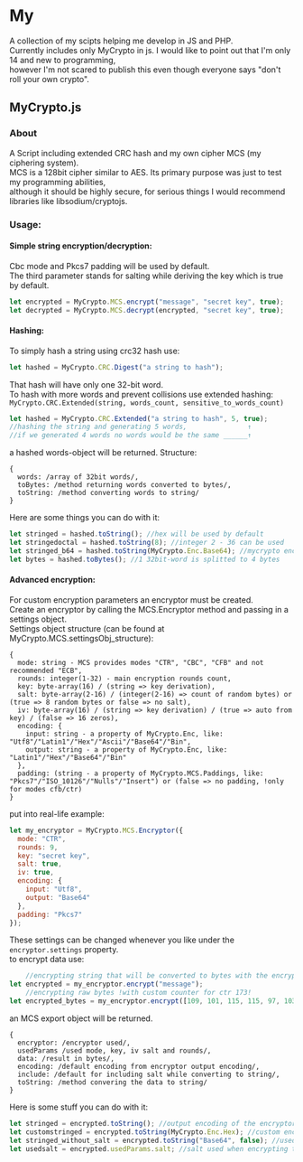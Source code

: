 # My
A collection of my scipts helping me develop in JS and PHP.  
Currently includes only MyCrypto in js.
I would like to point out that I'm only 14 and new to programming,  
however I'm not scared to publish this even though everyone says "don't roll your own crypto".

## MyCrypto.js
### About
A Script including extended CRC hash and my own cipher MCS (my ciphering system).  
MCS is a 128bit cipher similar to AES. Its primary purpose was just to test my programming abilities,  
although it should be highly secure, for serious things I would recommend libraries like libsodium/cryptojs.
### Usage:  
#### Simple string encryption/decryption:  
Cbc mode and Pkcs7 padding will be used by default.  
The third parameter stands for salting while deriving the key which is true by default.  
```javascript
let encrypted = MyCrypto.MCS.encrypt("message", "secret key", true);
let decrypted = MyCrypto.MCS.decrypt(encrypted, "secret key", true);
```
#### Hashing:
To simply hash a string using crc32 hash use:
```javascript
let hashed = MyCrypto.CRC.Digest("a string to hash");
```
That hash will have only one 32-bit word.  
To hash with more words and prevent collisions use extended hashing:  
`MyCrypto.CRC.Extended(string, words_count, sensitive_to_words_count)`
```javascript
let hashed = MyCrypto.CRC.Extended("a string to hash", 5, true);
//hashing the string and generating 5 words,               ↑
//if we generated 4 words no words would be the same ______↑
```
a hashed words-object will be returned. Structure:
```
{
  words: /array of 32bit words/,
  toBytes: /method returning words converted to bytes/,
  toString: /method converting words to string/
}
```
Here are some things you can do with it:
```javascript
let stringed = hashed.toString(); //hex will be used by default
let stringedoctal = hashed.toString(8); //integer 2 - 36 can be used
let stringed_b64 = hashed.toString(MyCrypto.Enc.Base64); //mycrypto encoding, also just the string "Base64" could be passed
let bytes = hashed.toBytes(); //1 32bit-word is splitted to 4 bytes
```
#### Advanced encryption:  
For custom encryption parameters an encryptor must be created.  
Create an encryptor by calling the MCS.Encryptor method and passing in a settings object.  
Settings object structure (can be found at MyCrypto.MCS.settingsObj_structure):   
```
{
  mode: string - MCS provides modes "CTR", "CBC", "CFB" and not recommended "ECB",
  rounds: integer(1-32) - main encryption rounds count,
  key: byte-array(16) / (string => key derivation),
  salt: byte-array(2-16) / (integer(2-16) => count of random bytes) or (true => 8 random bytes or false => no salt),
  iv: byte-array(16) / (string => key derivation) / (true => auto from key) / (false => 16 zeros),
  encoding: {
    input: string - a property of MyCrypto.Enc, like: "Utf8"/"Latin1"/"Hex"/"Ascii"/"Base64"/"Bin",
    output: string - a property of MyCrypto.Enc, like: "Latin1"/"Hex"/"Base64"/"Bin"
  },
  padding: (string - a property of MyCrypto.MCS.Paddings, like: "Pkcs7"/"ISO_10126"/"Nulls"/"Insert") or (false => no padding, !only for modes cfb/ctr) 
}
```
put into real-life example:  
```javascript
let my_encryptor = MyCrypto.MCS.Encryptor({
  mode: "CTR",
  rounds: 9,
  key: "secret key",
  salt: true,
  iv: true,
  encoding: {
    input: "Utf8",
    output: "Base64"
  },
  padding: "Pkcs7"
});
```
These settings can be changed whenever you like under the `encryptor.settings` property.  
to encrypt data use:  
```javascript
    //encrypting string that will be converted to bytes with the encryptor input encoding
let encrypted = my_encryptor.encrypt("message");
    //encrypting raw bytes !with custom counter for ctr 173!
let encrypted_bytes = my_encryptor.encrypt([109, 101, 115, 115, 97, 103, 101], 173);
```
an MCS export object will be returned.  
```
{
  encryptor: /encryptor used/,
  usedParams /used mode, key, iv salt and rounds/,
  data: /result in bytes/,
  encoding: /default encoding from encryptor output encoding/,
  include: /default for including salt while converting to string/,
  toString: /method convering the data to string/
}
```
Here is some stuff you can do with it:  
```javascript
let stringed = encrypted.toString(); //output encoding of the encryptor will by used, encrypted + "" will produce same result
let customstringed = encrypted.toString(MyCrypto.Enc.Hex); //custom encoding, also just the string "Hex" could be used
let stringed_without_salt = encrypted.toString("Base64", false); //used salt won't be included with the data
let usedsalt = encrypted.usedParams.salt; //salt used when encrypting the data
```

